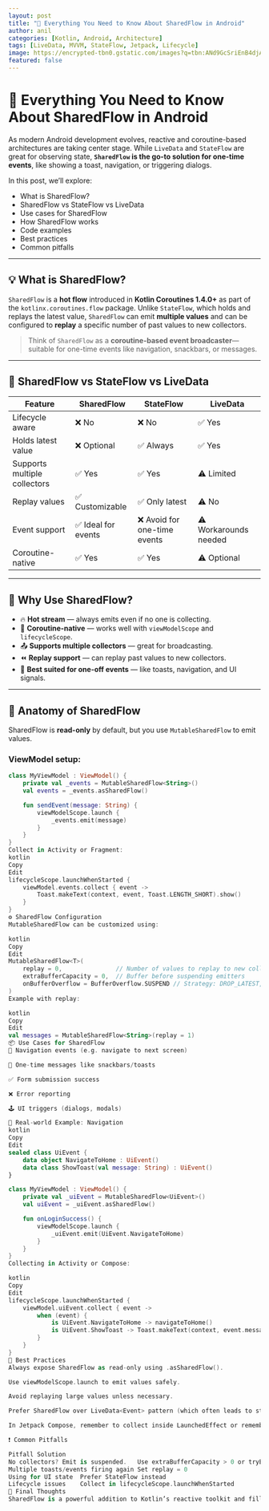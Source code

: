 ```yaml
---
layout: post
title: "📡 Everything You Need to Know About SharedFlow in Android"
author: anil
categories: [Kotlin, Android, Architecture]
tags: [LiveData, MVVM, StateFlow, Jetpack, Lifecycle]
image: https://encrypted-tbn0.gstatic.com/images?q=tbn:ANd9GcSriEnB4djA09Hwmz7xrfegmj78sTkevz3Ml3wfh-2ZJuEIJObds-mlUcu0P4fULmfOuS4&usqp=CAU
featured: false
---
```

# 📢 Everything You Need to Know About SharedFlow in Android

As modern Android development evolves, reactive and coroutine-based architectures are taking center stage. While `LiveData` and `StateFlow` are great for observing state, **`SharedFlow` is the go-to solution for one-time events**, like showing a toast, navigation, or triggering dialogs.

In this post, we’ll explore:

- What is SharedFlow?
- SharedFlow vs StateFlow vs LiveData
- Use cases for SharedFlow
- How SharedFlow works
- Code examples
- Best practices
- Common pitfalls

---

## 💡 What is SharedFlow?

`SharedFlow` is a **hot flow** introduced in **Kotlin Coroutines 1.4.0+** as part of the `kotlinx.coroutines.flow` package. Unlike `StateFlow`, which holds and replays the latest value, `SharedFlow` can emit **multiple values** and can be configured to **replay** a specific number of past values to new collectors.

> Think of `SharedFlow` as a **coroutine-based event broadcaster**—suitable for one-time events like navigation, snackbars, or messages.

---

## 🔄 SharedFlow vs StateFlow vs LiveData

| Feature               | SharedFlow                     | StateFlow                     | LiveData                     |
|-----------------------|--------------------------------|-------------------------------|------------------------------|
| Lifecycle aware       | ❌ No                          | ❌ No                          | ✅ Yes                        |
| Holds latest value    | ❌ Optional                    | ✅ Always                      | ✅ Yes                        |
| Supports multiple collectors | ✅ Yes                | ✅ Yes                         | ⚠️ Limited                   |
| Replay values         | ✅ Customizable                | ✅ Only latest                 | ⚠️ No                        |
| Event support         | ✅ Ideal for events            | ❌ Avoid for one-time events   | ⚠️ Workarounds needed        |
| Coroutine-native      | ✅ Yes                         | ✅ Yes                         | ⚠️ Optional                  |

---

## 🚀 Why Use SharedFlow?

- 🔥 **Hot stream** — always emits even if no one is collecting.
- 🧵 **Coroutine-native** — works well with `viewModelScope` and `lifecycleScope`.
- 📤 **Supports multiple collectors** — great for broadcasting.
- ⏪ **Replay support** — can replay past values to new collectors.
- 🎯 **Best suited for one-off events** — like toasts, navigation, and UI signals.

---

## 🧬 Anatomy of SharedFlow

SharedFlow is **read-only** by default, but you use `MutableSharedFlow` to emit values.

### ViewModel setup:

```kotlin
class MyViewModel : ViewModel() {
    private val _events = MutableSharedFlow<String>()
    val events = _events.asSharedFlow()

    fun sendEvent(message: String) {
        viewModelScope.launch {
            _events.emit(message)
        }
    }
}
Collect in Activity or Fragment:
kotlin
Copy
Edit
lifecycleScope.launchWhenStarted {
    viewModel.events.collect { event ->
        Toast.makeText(context, event, Toast.LENGTH_SHORT).show()
    }
}
⚙️ SharedFlow Configuration
MutableSharedFlow can be customized using:

kotlin
Copy
Edit
MutableSharedFlow<T>(
    replay = 0,               // Number of values to replay to new collectors
    extraBufferCapacity = 0,  // Buffer before suspending emitters
    onBufferOverflow = BufferOverflow.SUSPEND // Strategy: DROP_LATEST, DROP_OLDEST
)
Example with replay:

kotlin
Copy
Edit
val messages = MutableSharedFlow<String>(replay = 1)
📦 Use Cases for SharedFlow
🚦 Navigation events (e.g. navigate to next screen)

🔔 One-time messages like snackbars/toasts

✅ Form submission success

❌ Error reporting

🕹️ UI triggers (dialogs, modals)

🔧 Real-world Example: Navigation
kotlin
Copy
Edit
sealed class UiEvent {
    data object NavigateToHome : UiEvent()
    data class ShowToast(val message: String) : UiEvent()
}

class MyViewModel : ViewModel() {
    private val _uiEvent = MutableSharedFlow<UiEvent>()
    val uiEvent = _uiEvent.asSharedFlow()

    fun onLoginSuccess() {
        viewModelScope.launch {
            _uiEvent.emit(UiEvent.NavigateToHome)
        }
    }
}
Collecting in Activity or Compose:

kotlin
Copy
Edit
lifecycleScope.launchWhenStarted {
    viewModel.uiEvent.collect { event ->
        when (event) {
            is UiEvent.NavigateToHome -> navigateToHome()
            is UiEvent.ShowToast -> Toast.makeText(context, event.message, Toast.LENGTH_SHORT).show()
        }
    }
}
📌 Best Practices
Always expose SharedFlow as read-only using .asSharedFlow().

Use viewModelScope.launch to emit values safely.

Avoid replaying large values unless necessary.

Prefer SharedFlow over LiveData<Event> pattern (which often leads to sticky events).

In Jetpack Compose, remember to collect inside LaunchedEffect or rememberCoroutineScope.

❗ Common Pitfalls

Pitfall	Solution
No collectors? Emit is suspended.	Use extraBufferCapacity > 0 or tryEmit()
Multiple toasts/events firing again	Set replay = 0
Using for UI state	Prefer StateFlow instead
Lifecycle issues	Collect in lifecycleScope.launchWhenStarted
🧠 Final Thoughts
SharedFlow is a powerful addition to Kotlin’s reactive toolkit and fills a critical gap left by LiveData and StateFlow. It’s especially useful when you need event-based communication between ViewModel and UI, without worrying about lifecycle.